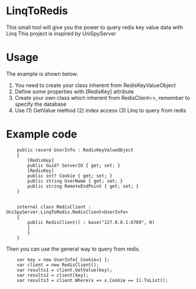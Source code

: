# LinqToRedis
This small tool will give you the power to query redis key value data with Linq
This project is inspired by UniSpyServer

# Usage
The example is shown below.
1. You need to create your class inherent from RedisKeyValueObject
2. Define some properties with \[RedisKey\] attribute
3. Create your own class which inherent from RedisClient<>, remember to specify the database
4. Use (1) GetValue method (2) index access (3) Linq to query from redis

# Example code
```    
    public record UserInfo : RedisKeyValueObject
    {
        [RedisKey]
        public Guid? ServerID { get; set; }
        [RedisKey]
        public int? Cookie { get; set; }
        public string UserName { get; set; }
        public string RemoteEndPoint { get; set; }
    }


    internal class RedisClient : UniSpyServer.LinqToRedis.RedisClient<UserInfo>
    {
        public RedisClient() : base("127.0.0.1:6789", 0)
        {
        }
    }
```
Then you can use the general way to query from redis.
```
    var key = new UserInfo{ Cookie=1 };
    var client = new RedisClient();
    var results1 = client.GetValue(key);
    var results2 = client[key];
    var results3 = client.Where(x => x.Cookie == 1).ToList();
```
